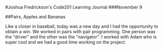 #Joshua Fredrickson's Code201 Learning Journal
###November 9

##Pairs, Apples and Bananas

Like a closer in baseball,  today was a new day and I had the opportunity to obtain a win.
We worked in pairs with pair programming.  One person was the "driver" and the other was
the "navigator".  I worked with Adam who is super cool and we had a good time working on the project.
